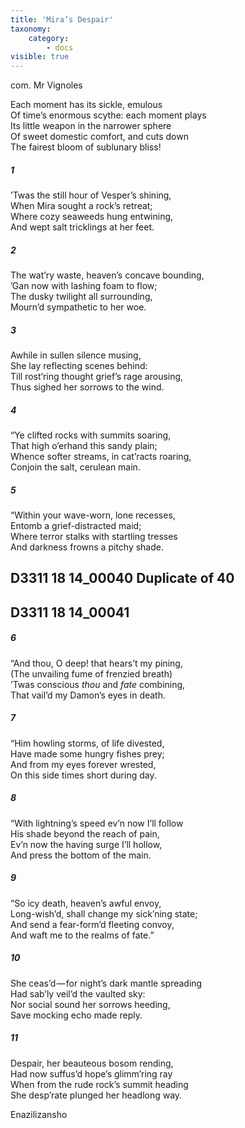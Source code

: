 ```yaml
---
title: 'Mira’s Despair'
taxonomy:
    category:
        - docs
visible: true
---
```


<div class="author">com. Mr Vignoles</div>

Each moment has its sickle, emulous  
Of time’s enormous scythe: each moment plays  
Its little weapon in the narrower sphere  
Of sweet domestic comfort, and cuts down  
The fairest bloom of sublunary bliss!

##### 1
’Twas the still hour of Vesper’s shining,  
 When Mira sought a rock’s retreat;  
Where cozy seaweeds hung entwining,  
 And wept salt tricklings at her feet.

##### 2
The wat’ry waste, heaven’s concave bounding,   
 ’Gan now with lashing foam to flow;   
The dusky twilight all surrounding,  
 Mourn’d sympathetic to her woe.
 
##### 3
Awhile in sullen silence musing,  
 She lay reflecting scenes behind:  
Till rost’ring thought grief’s rage arousing,  
 Thus sighed her sorrows to the wind.

##### 4
“Ye clifted rocks with summits soaring,  
 That high o’erhand this sandy plain;  
Whence softer streams, in cat’racts roaring,  
 Conjoin the salt, cerulean main.

##### 5
“Within your wave-worn, lone recesses,  
 Entomb a grief-distracted maid;  
Where terror stalks with startling tresses  
 And darkness frowns a pitchy shade.
 
##  D3311 18 14_00040 Duplicate of 40

##  D3311 18 14_00041

##### 6
“And thou, O deep! that hears’t my pining,  
 (The unvailing fume of frenzied breath)  
’Twas conscious *thou* and *fate* combining,  
 That vail’d my Damon’s eyes in death.
 
#####  7
“Him howling storms, of life divested,  
 Have made some hungry fishes prey;  
And from my eyes forever wrested,  
 On this side times short during day.
 
#####  8
“With lightning’s speed ev’n now I’ll follow  
  His shade beyond the reach of pain,  
Ev’n now the having surge I’ll hollow,  
  And press the bottom of the main.
 
##### 9
“So icy death, heaven’s awful envoy,  
 Long-wish’d, shall change my sick’ning state;  
And send a fear-form’d fleeting convoy,  
 And waft me to the realms of fate.”

##### 10
She ceas’d — for night’s dark mantle spreading  
 Had sab’ly veil’d the vaulted sky:  
Nor social sound her sorrows heeding,  
 Save mocking echo made reply.

##### 11
Despair, her beauteous bosom rending,  
 Had now suffus’d hope’s glimm’ring ray  
When from the rude rock’s summit heading  
 She desp’rate plunged her headlong way.

Enazilizansho